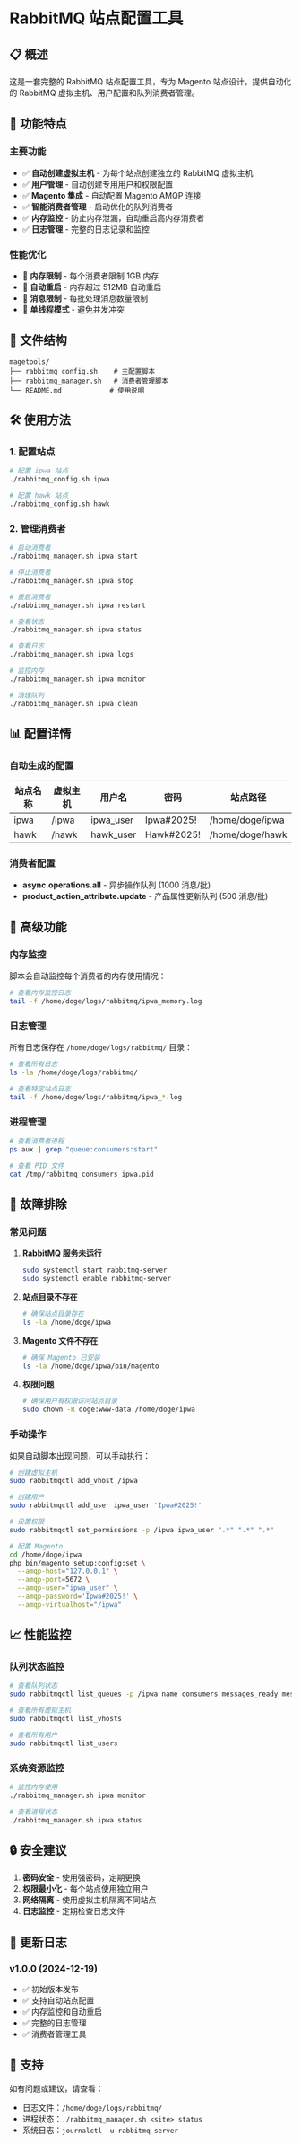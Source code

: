 # RabbitMQ 站点配置工具

## 📋 概述

这是一套完整的 RabbitMQ 站点配置工具，专为 Magento 站点设计，提供自动化的 RabbitMQ 虚拟主机、用户配置和队列消费者管理。

## 🚀 功能特点

### 主要功能
- ✅ **自动创建虚拟主机** - 为每个站点创建独立的 RabbitMQ 虚拟主机
- ✅ **用户管理** - 自动创建专用用户和权限配置
- ✅ **Magento 集成** - 自动配置 Magento AMQP 连接
- ✅ **智能消费者管理** - 启动优化的队列消费者
- ✅ **内存监控** - 防止内存泄漏，自动重启高内存消费者
- ✅ **日志管理** - 完整的日志记录和监控

### 性能优化
- 🔧 **内存限制** - 每个消费者限制 1GB 内存
- 🔧 **自动重启** - 内存超过 512MB 自动重启
- 🔧 **消息限制** - 每批处理消息数量限制
- 🔧 **单线程模式** - 避免并发冲突

## 📁 文件结构

```
magetools/
├── rabbitmq_config.sh    # 主配置脚本
├── rabbitmq_manager.sh   # 消费者管理脚本
└── README.md            # 使用说明
```

## 🛠️ 使用方法

### 1. 配置站点

```bash
# 配置 ipwa 站点
./rabbitmq_config.sh ipwa

# 配置 hawk 站点
./rabbitmq_config.sh hawk
```

### 2. 管理消费者

```bash
# 启动消费者
./rabbitmq_manager.sh ipwa start

# 停止消费者
./rabbitmq_manager.sh ipwa stop

# 重启消费者
./rabbitmq_manager.sh ipwa restart

# 查看状态
./rabbitmq_manager.sh ipwa status

# 查看日志
./rabbitmq_manager.sh ipwa logs

# 监控内存
./rabbitmq_manager.sh ipwa monitor

# 清理队列
./rabbitmq_manager.sh ipwa clean
```

## 📊 配置详情

### 自动生成的配置

| 站点名称 | 虚拟主机 | 用户名 | 密码 | 站点路径 |
|---------|---------|--------|------|----------|
| ipwa | /ipwa | ipwa_user | Ipwa#2025! | /home/doge/ipwa |
| hawk | /hawk | hawk_user | Hawk#2025! | /home/doge/hawk |

### 消费者配置

- **async.operations.all** - 异步操作队列 (1000 消息/批)
- **product_action_attribute.update** - 产品属性更新队列 (500 消息/批)

## 🔧 高级功能

### 内存监控

脚本会自动监控每个消费者的内存使用情况：

```bash
# 查看内存监控日志
tail -f /home/doge/logs/rabbitmq/ipwa_memory.log
```

### 日志管理

所有日志保存在 `/home/doge/logs/rabbitmq/` 目录：

```bash
# 查看所有日志
ls -la /home/doge/logs/rabbitmq/

# 查看特定站点日志
tail -f /home/doge/logs/rabbitmq/ipwa_*.log
```

### 进程管理

```bash
# 查看消费者进程
ps aux | grep "queue:consumers:start"

# 查看 PID 文件
cat /tmp/rabbitmq_consumers_ipwa.pid
```

## 🚨 故障排除

### 常见问题

1. **RabbitMQ 服务未运行**
   ```bash
   sudo systemctl start rabbitmq-server
   sudo systemctl enable rabbitmq-server
   ```

2. **站点目录不存在**
   ```bash
   # 确保站点目录存在
   ls -la /home/doge/ipwa
   ```

3. **Magento 文件不存在**
   ```bash
   # 确保 Magento 已安装
   ls -la /home/doge/ipwa/bin/magento
   ```

4. **权限问题**
   ```bash
   # 确保用户有权限访问站点目录
   sudo chown -R doge:www-data /home/doge/ipwa
   ```

### 手动操作

如果自动脚本出现问题，可以手动执行：

```bash
# 创建虚拟主机
sudo rabbitmqctl add_vhost /ipwa

# 创建用户
sudo rabbitmqctl add_user ipwa_user 'Ipwa#2025!'

# 设置权限
sudo rabbitmqctl set_permissions -p /ipwa ipwa_user ".*" ".*" ".*"

# 配置 Magento
cd /home/doge/ipwa
php bin/magento setup:config:set \
  --amqp-host="127.0.0.1" \
  --amqp-port=5672 \
  --amqp-user="ipwa_user" \
  --amqp-password='Ipwa#2025!' \
  --amqp-virtualhost="/ipwa"
```

## 📈 性能监控

### 队列状态监控

```bash
# 查看队列状态
sudo rabbitmqctl list_queues -p /ipwa name consumers messages_ready messages_unacknowledged

# 查看所有虚拟主机
sudo rabbitmqctl list_vhosts

# 查看所有用户
sudo rabbitmqctl list_users
```

### 系统资源监控

```bash
# 监控内存使用
./rabbitmq_manager.sh ipwa monitor

# 查看进程状态
./rabbitmq_manager.sh ipwa status
```

## 🔒 安全建议

1. **密码安全** - 使用强密码，定期更换
2. **权限最小化** - 每个站点使用独立用户
3. **网络隔离** - 使用虚拟主机隔离不同站点
4. **日志监控** - 定期检查日志文件

## 📝 更新日志

### v1.0.0 (2024-12-19)
- ✅ 初始版本发布
- ✅ 支持自动站点配置
- ✅ 内存监控和自动重启
- ✅ 完整的日志管理
- ✅ 消费者管理工具

## 🤝 支持

如有问题或建议，请查看：
- 日志文件：`/home/doge/logs/rabbitmq/`
- 进程状态：`./rabbitmq_manager.sh <site> status`
- 系统日志：`journalctl -u rabbitmq-server`
